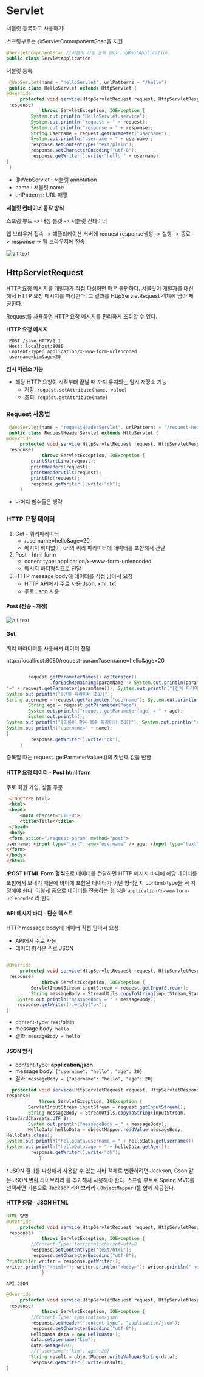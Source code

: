 # Servlet

서블릿 등록하고 사용하기!

스프링부트는 @ServletCommponentScan을 지원

~~~java
@ServletComponentScan //서블릿 자동 등록 @SpringBootApplication
public class ServletApplication 
~~~

서블릿 등록

~~~java
 @WebServlet(name = "helloServlet", urlPatterns = "/hello")
 public class HelloServlet extends HttpServlet {
@Override
     protected void service(HttpServletRequest request, HttpServletResponse
 response)
             throws ServletException, IOException {
         System.out.println("HelloServlet.service");
         System.out.println("request = " + request);
         System.out.println("response = " + response);
         String username = request.getParameter("username");
         System.out.println("username = " + username);
         response.setContentType("text/plain");
         response.setCharacterEncoding("utf-8");
         response.getWriter().write("hello " + username);
}
 }
~~~

* @WebServlet : 서블릿 annotation
* name : 서블릿 name
* urlPatterns: URL 매핑


**서블릿 컨테이너 동작 방식**

스프링 부트 -> 내장 톰켓 -> 서블릿 컨테이너

웹 브라우저 접속 -> 애플리케이션 서버에 request response생성 -> 실행 -> 종료 -> response -> 웹 브라우저에 전송

![alt text](image-3.png)


## HttpServletRequest

HTTP 요청 메시지를 개발자가 직접 파싱하면 매우 불편하다. 서블릿이 개발자를 대신해서 HTTP 요청 메시지를 파싱한다. 그 결과를 HttpServletRequest 객체에 담아 제공한다.

Request를 사용하면 HTTP 요청 메시지를 편리하게 조회할 수 있다.

**HTTP 요청 메시지**
~~~
 POST /save HTTP/1.1
 Host: localhost:8080
 Content-Type: application/x-www-form-urlencoded
 username=kim&age=20
~~~

**임시 저장소 기능**
* 해당 HTTP 요청이 시작부터 끝날 때 까지 유지되는 임시 저장소 기능
    * 저장: `request.setAttribute(name, value)` 
    * 조회: `request.getAttribute(name)`

### Request 사용법

~~~java
 @WebServlet(name = "requestHeaderServlet", urlPatterns = "/request-header")
 public class RequestHeaderServlet extends HttpServlet {
@Override
     protected void service(HttpServletRequest request, HttpServletResponse
 response)
             throws ServletException, IOException {
         printStartLine(request);
         printHeaders(request);
         printHeaderUtils(request);
         printEtc(request);
         response.getWriter().write("ok");
     }
~~~
- 나머지 함수들은 생략

### HTTP 요청 데이터

1. Get - 쿼리파라미터
    * /username=hello&age=20
    * 메시지 바디없이, url의 쿼리 파라미터에 데이터를 포함해서 전달
2. Post - html form
    * conent type: application/x-www-form-unlencoded
    * 메시지 바디형식으로 전달
3. HTTP message body에 데이터를 직접 담아서 요청
    * HTTP API에서 주로 사용 Json, xml, txt
    * 주로 Json 사용

#### Post (전송 - 저장)

![alt text](image-4.png)

#### Get

쿼리 마라미터를 사용해서 데이터 전달

http://localhost:8080/request-param?username=hello&age=20

~~~java

        request.getParameterNames().asIterator()
                .forEachRemaining(paramName -> System.out.println(paramName +
"=" + request.getParameter(paramName))); System.out.println("[전체 파라미터 조회] - end"); System.out.println();
System.out.println("[단일 파라미터 조회]");
String username = request.getParameter("username"); System.out.println("request.getParameter(username) = " + username);
        String age = request.getParameter("age");
        System.out.println("request.getParameter(age) = " + age);
        System.out.println();
System.out.println("[이름이 같은 복수 파라미터 조회]"); System.out.println("request.getParameterValues(username)"); String[] usernames = request.getParameterValues("username"); for (String name : usernames) {
System.out.println("username=" + name);
}
         response.getWriter().write("ok");
     }
~~~

중복일 때는 request. getParmeterValues()의 첫번째 값을 반환

#### HTTP 요청 데이터 - Post html form

주로 회원 가입, 상품 주문

~~~html
 <!DOCTYPE html>
 <html>
 <head>
     <meta charset="UTF-8">
     <title>Title</title>
 </head>
 <body>
 <form action="/request-param" method="post">
username: <input type="text" name="username" /> age: <input type="text" name="age" /> <button type="submit">전송</button>
</form>
</body>
</html>
~~~

❗️**POST HTML Form 형식**으로 데이터를 전달하면 HTTP 메시지 바디에 해당 데이터를 포함해서 보내기 때문에 바디에 포함된 데이터가 어떤 형식인지 content-type을 꼭 지정해야 한다. 이렇게 폼으로 데이터를 전송하는 형 식을 `application/x-www-form-urlencoded` 라 한다.

#### API 메시지 바디 - 단순 텍스트
HTTP message body에 데이터 직접 담아서 요청
 * API에서 주로 사용
 * 데이터 형식은 주로 JSON


~~~java

@Override
     protected void service(HttpServletRequest request, HttpServletResponse
 response)
             throws ServletException, IOException {
         ServletInputStream inputStream = request.getInputStream();
         String messageBody = StreamUtils.copyToString(inputStream,StandardCharsets.UTF_8);
    System.out.println("messageBody = " + messageBody);
    response.getWriter().write("ok");
}
~~~


* content-type: text/plain
* message body: `hello`
* 결과: `messageBody = hello`


#### JSON 방식

* content-type: **application/json**
* message body: `{"username": "hello", "age": 20}`
* 결과: `messageBody = {"username": "hello", "age": 20}`

~~~java
  protected void service(HttpServletRequest request, HttpServletResponse
response)
            throws ServletException, IOException {
        ServletInputStream inputStream = request.getInputStream();
        String messageBody = StreamUtils.copyToString(inputStream,
StandardCharsets.UTF_8);
        System.out.println("messageBody = " + messageBody);
        HelloData helloData = objectMapper.readValue(messageBody,
HelloData.class);
System.out.println("helloData.username = " + helloData.getUsername())
System.out.println("helloData.age = " + helloData.getAge());
         response.getWriter().write("ok");
            }
~~~

❗️ JSON 결과를 파싱해서 사용할 수 있는 자바 객체로 변환하려면 Jackson, Gson 같은 JSON 변환 라이브러리 를 추가해서 사용해야 한다. 스프링 부트로 Spring MVC를 선택하면 기본으로 Jackson 라이브러리
( `ObjectMapper` )를 함께 제공한다.


#### HTTP 응답 - JSON HTML

~~~java
HTML 방법
@Override
     protected void service(HttpServletRequest request, HttpServletResponse
 response)
             throws ServletException, IOException {
         //Content-Type: text/html;charset=utf-8
         response.setContentType("text/html");
         response.setCharacterEncoding("utf-8");
PrintWriter writer = response.getWriter();
writer.println("<html>"); writer.println("<body>"); writer.println(" <div>안녕?</div>"); writer.println("</body>"); writer.println("</html>");
             }
~~~


~~~java
API JSON

@Override
     protected void service(HttpServletRequest request, HttpServletResponse
 response)
             throws ServletException, IOException {
         //Content-Type: application/json
         response.setHeader("content-type", "application/json");
         response.setCharacterEncoding("utf-8");
         HelloData data = new HelloData();
         data.setUsername("kim");
         data.setAge(20);
         //{"username":"kim","age":20}
         String result = objectMapper.writeValueAsString(data);
         response.getWriter().write(result);
}
~~~

